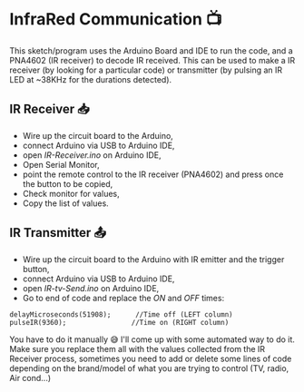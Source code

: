 # InfraRed Communication :tv:

 This sketch/program uses the Arduino Board and IDE to run the code, and a PNA4602 (IR receiver) to
decode IR received. This can be used to make a IR receiver (by looking for a particular code)
 or transmitter (by pulsing an IR LED at ~38KHz for the durations detected).

## IR Receiver :inbox_tray:

- Wire up the circuit board to the Arduino,
- connect Arduino via USB to Arduino IDE,
- open *IR-Receiver.ino* on Arduino IDE,
- Open Serial Monitor,
- point the remote control to the IR receiver (PNA4602) and press once the button to be copied,
- Check monitor for values,
- Copy the list of values.

## IR Transmitter :outbox_tray:

- Wire up the circuit board to the Arduino with IR emitter and the trigger button,
- connect Arduino via USB to Arduino IDE,
- open *IR-tv-Send.ino* on Arduino IDE,
- Go to end of code and replace the *ON* and *OFF* times:
```
delayMicroseconds(51908);      //Time off (LEFT column)
pulseIR(9360);                //Time on (RIGHT column)
```
You have to do it manually :sweat_smile:
I'll come up with some automated way to do it.
Make sure you replace them all with the values collected from the IR Receiver process,
sometimes you need to add or delete some lines of code depending on the brand/model of what
you are trying to control (TV, radio, Air cond...)

